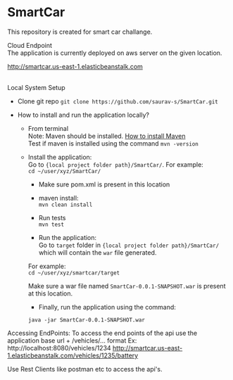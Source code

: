 # SmartCar
This repository is created for smart car challange.

Cloud Endpoint<br/>
The application is currently deployed on aws server on the given location.

http://smartcar.us-east-1.elasticbeanstalk.com  <br/><br/>


Local System Setup<br/>
* Clone git repo
`git clone https://github.com/saurav-s/SmartCar.git`

* How to install and run the application locally?

	* From terminal<br/>
	  Note: Maven should be installed. [How to install Maven](https://maven.apache.org/install.html) <br/>
      Test if maven is installed using the command `mvn -version` <br/>

	* Install the application:<br/>
      Go to `{local project folder path}/SmartCar/`. 
      For example: <br/>
      `cd ~/user/xyz/SmartCar/`<br/>

      	* Make sure pom.xml is present in this location<br/>
      	* maven install:<br/>
        `mvn clean install`</br>

      	* Run tests<br/>
      	`mvn test`<br/>

      	* Run the application:<br/>
      	Go to `target` folder in `{local project folder path}/SmartCar/` which will contain the `war` file generated.<br/>

      	For example:<br/>
      	`cd ~/user/xyz/smartcar/target`<br/>

      	Make sure a war file named `SmartCar-0.0.1-SNAPSHOT.war` is present at this location.<br/>

      	* Finally, run the application using the command: <br/>

      	`java -jar SmartCar-0.0.1-SNAPSHOT.war`<br/>


Accessing EndPoints:
To access the end points of the api use the application base url + /vehicles/... format 
Ex: http://localhost:8080/vehicles/1234
    http://smartcar.us-east-1.elasticbeanstalk.com/vehicles/1235/battery

Use Rest Clients like postman etc to access the api's.

